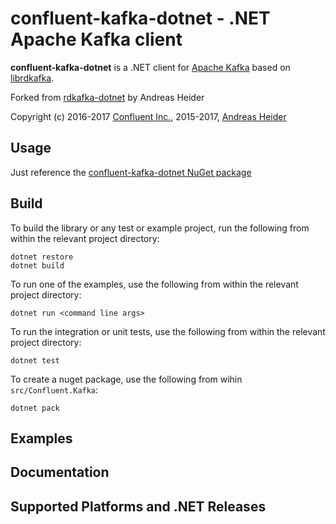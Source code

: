 confluent-kafka-dotnet - .NET Apache Kafka client
=================================================

**confluent-kafka-dotnet** is a .NET client for [Apache Kafka](http://kafka.apache.org/) based on [librdkafka](https://github.com/edenhill/librdkafka).

Forked from [rdkafka-dotnet](https://github.com/ah-/rdkafka-dotnet) by Andreas Heider

Copyright (c) 2016-2017 [Confluent Inc.](https://www.confluent.io), 2015-2017, [Andreas Heider](mailto:andreas@heider.io)


## Usage

Just reference the [confluent-kafka-dotnet NuGet package](https://www.nuget.org/packages/confluent-kafka-dotnet)

## Build

To build the library or any test or example project, run the following from within the relevant project directory:

```
dotnet restore
dotnet build
```

To run one of the examples, use the following from within the relevant project directory:

```
dotnet run <command line args>
```

To run the integration or unit tests, use the following from within the relevant project directory:

```
dotnet test
```

To create a nuget package, use the following from wihin `src/Confluent.Kafka`:

```
dotnet pack
```

## Examples

## Documentation

## Supported Platforms and .NET Releases
